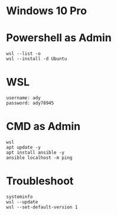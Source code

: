 # Windows 10 Pro

# Powershell as Admin
```
wsl --list -o
wsl --install -d Ubuntu
```

# WSL
```
username: ady
password: ady78945
```

# CMD as Admin
```
wsl
apt update -y
apt install ansible -y
ansible localhost -m ping
```



# Troubleshoot

```
systeminfo
wsl --update
wsl --set-default-version 1
```